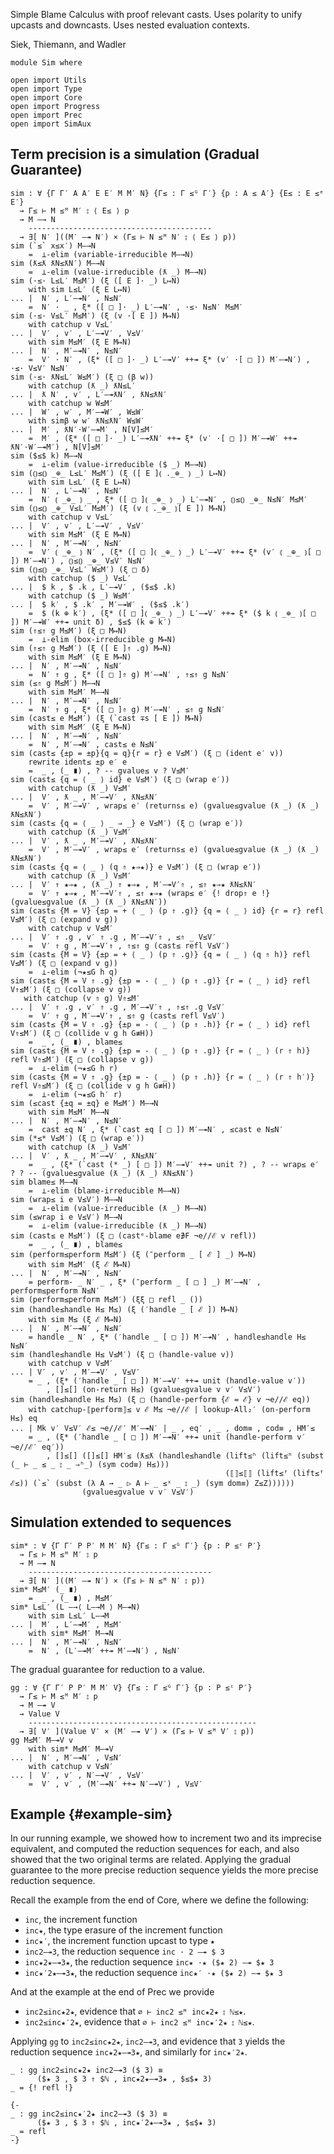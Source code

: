 Simple Blame Calculus with proof relevant casts.
Uses polarity to unify upcasts and downcasts.
Uses nested evaluation contexts.

Siek, Thiemann, and Wadler

```
module Sim where

open import Utils
open import Type
open import Core
open import Progress
open import Prec
open import SimAux
```

## Term precision is a simulation (Gradual Guarantee)
```
sim : ∀ {Γ Γ′ A A′ E E′ M M′ N} {Γ≤ : Γ ≤ᴳ Γ′} {p : A ≤ A′} {E≤ : E ≤ᵉ E′}
  → Γ≤ ⊢ M ≤ᴹ M′ ⦂ ⟨ E≤ ⟩ p
  → M —→ N
    -----------------------------------------
  → ∃[ N′ ]((M′ —↠ N′) × (Γ≤ ⊢ N ≤ᴹ N′ ⦂ ⟨ E≤ ⟩ p))
sim (`≤` x≤x′) M—→N
    =  ⊥-elim (variable-irreducible M—→N)
sim (ƛ≤ƛ ƛN≤ƛN′) M—→N
    =  ⊥-elim (value-irreducible (ƛ _) M—→N)
sim (·≤· L≤L′ M≤M′) (ξ ([ E ]· _) L↦N)
    with sim L≤L′ (ξ E L↦N)
... |  N′ , L′—↠N′ , N≤N′
    =  N′ · _ , ξ* ([ □ ]· _) L′—↠N′ , ·≤· N≤N′ M≤M′
sim (·≤· V≤L′ M≤M′) (ξ (v ·[ E ]) M↦N)
    with catchup v V≤L′
... |  V′ , v′ , L′—↠V′ , V≤V′
    with sim M≤M′ (ξ E M↦N)
... |  N′ , M′—↠N′ , N≤N′
    =  V′ · N′ , (ξ* ([ □ ]· _) L′—↠V′ ++↠ ξ* (v′ ·[ □ ]) M′—↠N′) , ·≤· V≤V′ N≤N′
sim (·≤· ƛN≤L′ W≤M′) (ξ □ (β w))
    with catchup (ƛ _) ƛN≤L′
... |  ƛ N′ , v′ , L′—↠ƛN′ , ƛN≤ƛN′
    with catchup w W≤M′
... |  W′ , w′ , M′—↠W′ , W≤W′
    with simβ w w′ ƛN≤ƛN′ W≤W′
... |  M′ , ƛN′·W′—↠M′ , N[V]≤M′
    =  M′ , (ξ* ([ □ ]· _) L′—↠ƛN′ ++↠ ξ* (v′ ·[ □ ]) M′—↠W′ ++↠ ƛN′·W′—↠M′) , N[V]≤M′
sim ($≤$ k) M—→N
    =  ⊥-elim (value-irreducible ($ _) M—→N)
sim (⦅⦆≤⦅⦆ _⊕_ L≤L′ M≤M′) (ξ ([ E ]⦅ ._⊕_ ⦆ _) L↦N)
    with sim L≤L′ (ξ E L↦N)
... |  N′ , L′—↠N′ , N≤N′
    =  N′ ⦅ _⊕_ ⦆ _ , ξ* ([ □ ]⦅ _⊕_ ⦆ _) L′—↠N′ , ⦅⦆≤⦅⦆ _⊕_ N≤N′ M≤M′
sim (⦅⦆≤⦅⦆ _⊕_ V≤L′ M≤M′) (ξ (v ⦅ ._⊕_ ⦆[ E ]) M↦N)
    with catchup v V≤L′
... |  V′ , v′ , L′—↠V′ , V≤V′
    with sim M≤M′ (ξ E M↦N)
... |  N′ , M′—↠N′ , N≤N′
    =  V′ ⦅ _⊕_ ⦆ N′ , (ξ* ([ □ ]⦅ _⊕_ ⦆ _) L′—↠V′ ++↠ ξ* (v′ ⦅ _⊕_ ⦆[ □ ]) M′—↠N′) , ⦅⦆≤⦅⦆ _⊕_ V≤V′ N≤N′
sim (⦅⦆≤⦅⦆ _⊕_ V≤L′ W≤M′) (ξ □ δ)
    with catchup ($ _) V≤L′
... |  $ k , $ .k , L′—↠V′ , ($≤$ .k)
    with catchup ($ _) W≤M′
... |  $ k′ , $ .k′ , M′—↠W′ , ($≤$ .k′)
    =  $ (k ⊕ k′) , (ξ* ([ □ ]⦅ _⊕_ ⦆ _) L′—↠V′ ++↠ ξ* ($ k ⦅ _⊕_ ⦆[ □ ]) M′—↠W′ ++↠ unit δ) , $≤$ (k ⊕ k′)
sim (⇑≤⇑ g M≤M′) (ξ □ M↦N)
    =  ⊥-elim (box-irreducible g M↦N)
sim (⇑≤⇑ g M≤M′) (ξ ([ E ]⇑ .g) M↦N)
    with sim M≤M′ (ξ E M↦N)
... |  N′ , M′—↠N′ , N≤N′
    =  N′ ⇑ g , ξ* ([ □ ]⇑ g) M′—↠N′ , ⇑≤⇑ g N≤N′
sim (≤⇑ g M≤M′) M—→N
    with sim M≤M′ M—→N
... |  N′ , M′—↠N′ , N≤N′
    =  N′ ⇑ g , ξ* ([ □ ]⇑ g) M′—↠N′ , ≤⇑ g N≤N′
sim (cast≤ e M≤M′) (ξ (`cast ∓s [ E ]) M↦N)
    with sim M≤M′ (ξ E M↦N)
... |  N′ , M′—↠N′ , N≤N′
    =  N′ , M′—↠N′ , cast≤ e N≤N′
sim (cast≤ {±p = ±p}{q = q}{r = r} e V≤M′) (ξ □ (ident e′ v))
    rewrite ident≤ ±p e′ e
    =  _ , (_ ∎) , ? -- gvalue≤ v ? V≤M′
sim (cast≤ {q = ⟨ _ ⟩ id} e V≤M′) (ξ □ (wrap e′))
    with catchup (ƛ _) V≤M′
... |  V′ , ƛ _ , M′—↠V′ , ƛN≤ƛN′
    =  V′ , M′—↠V′ , wrap≤ e′ (returns≤ e) (gvalue≤gvalue (ƛ _) (ƛ _) ƛN≤ƛN′)
sim (cast≤ {q = ⟨ _ ⟩ _ ⇒ _} e V≤M′) (ξ □ (wrap e′))
    with catchup (ƛ _) V≤M′
... |  V′ , ƛ _ , M′—↠V′ , ƛN≤ƛN′
    =  V′ , M′—↠V′ , wrap≤ e′ (returns≤ e) (gvalue≤gvalue (ƛ _) (ƛ _) ƛN≤ƛN′)
sim (cast≤ {q = ⟨ _ ⟩ (q ⇑ ★⇒★)} e V≤M′) (ξ □ (wrap e′))
    with catchup (ƛ _) V≤M′
... |  V′ ⇑ ★⇒★ , (ƛ _) ⇑ ★⇒★ , M′—↠V′⇑ , ≤⇑ ★⇒★ ƛN≤ƛN′
    =  V′ ⇑ ★⇒★ , M′—↠V′⇑ , ≤⇑ ★⇒★ (wrap≤ e′ {! drop⇑ e !} (gvalue≤gvalue (ƛ _) (ƛ _) ƛN≤ƛN′))
sim (cast≤ {M = V} {±p = + ⟨ _ ⟩ (p ⇑ .g)} {q = ⟨ _ ⟩ id} {r = r} refl V≤M′) (ξ □ (expand v g))
    with catchup v V≤M′
... |  V′ ⇑ .g , v′ ⇑ .g , M′—↠V′⇑ , ≤⇑ _ V≤V′
    =  V′ ⇑ g , M′—↠V′⇑ , ⇑≤⇑ g (cast≤ refl V≤V′)
sim (cast≤ {M = V} {±p = + ⟨ _ ⟩ (p ⇑ .g)} {q = ⟨ _ ⟩ (q ⇑ h)} refl V≤M′) (ξ □ (expand v g))
    =  ⊥-elim (¬★≤G h q)
sim (cast≤ {M = V ⇑ .g} {±p = - ⟨ _ ⟩ (p ⇑ .g)} {r = ⟨ _ ⟩ id} refl V⇑≤M′) (ξ □ (collapse v g))
   with catchup (v ⇑ g) V⇑≤M′
... |  V′ ⇑ .g , v′ ⇑ .g , M′—↠V′⇑ , ⇑≤⇑ .g V≤V′
    =  V′ ⇑ g , M′—↠V′⇑ , ≤⇑ g (cast≤ refl V≤V′)
sim (cast≤ {M = V ⇑ .g} {±p = - ⟨ _ ⟩ (p ⇑ .h)} {r = ⟨ _ ⟩ id} refl V⇑≤M′) (ξ □ (collide v g h G≢H))
    =  _ , (_ ∎) , blame≤
sim (cast≤ {M = V ⇑ .g} {±p = - ⟨ _ ⟩ (p ⇑ .g)} {r = ⟨ _ ⟩ (r ⇑ h)} refl V⇑≤M′) (ξ □ (collapse v g))
    =  ⊥-elim (¬★≤G h r)
sim (cast≤ {M = V ⇑ .g} {±p = - ⟨ _ ⟩ (p ⇑ .h)} {r = ⟨ _ ⟩ (r ⇑ h′)} refl V⇑≤M′) (ξ □ (collide v g h G≢H))
    =  ⊥-elim (¬★≤G h′ r)
sim (≤cast {±q = ±q} e M≤M′) M—→N
    with sim M≤M′ M—→N
... |  N′ , M′—↠N′ , N≤N′
    =  cast ±q N′ , ξ* (`cast ±q [ □ ]) M′—↠N′ , ≤cast e N≤N′
sim (*≤* V≤M′) (ξ □ (wrap e′))
    with catchup (ƛ _) V≤M′
... |  V′ , ƛ _ , M′—↠V′ , ƛN≤ƛN′
    =  _ , (ξ* (`cast (* _) [ □ ]) M′—↠V′ ++↠ unit ?) , ? -- wrap≤ e′ ? ? -- (gvalue≤gvalue (ƛ _) (ƛ _) ƛN≤ƛN′)
sim blame≤ M—→N
    =  ⊥-elim (blame-irreducible M—→N)
sim (wrap≤ i e V≤V′) M—→N
    =  ⊥-elim (value-irreducible (ƛ _) M—→N)
sim (≤wrap i e V≤V′) M—→N
    =  ⊥-elim (value-irreducible (ƛ _) M—→N)
sim (cast≤ e M≤M′) (ξ □ (castᵉ-blame e∌F ¬e//ℰ v refl))
    =  _ , (_ ∎) , blame≤
sim (perform≤perform M≤M′) (ξ (″perform _ [ ℰ ] _) M↦N)
    with sim M≤M′ (ξ ℰ M↦N)
... |  N′ , M′—↠N′ , N≤N′
    = perform- _ N′ _ , ξ* (″perform _ [ □ ] _) M′—↠N′ , perform≤perform N≤N′
sim (perform≤perform M≤M′) (ξξ □ refl _ ())
sim (handle≤handle H≤ M≤) (ξ (′handle _ [ ℰ ]) M↦N)
    with sim M≤ (ξ ℰ M↦N)
... |  N′ , M′—↠N′ , N≤N′
    = handle _ N′ , ξ* (′handle _ [ □ ]) M′—↠N′ , handle≤handle H≤ N≤N′
sim (handle≤handle H≤ V≤M′) (ξ □ (handle-value v))
    with catchup v V≤M′
... | V′ , v′ , M′—↠V′ , V≤V′
    = _ , (ξ* (′handle _ [ □ ]) M′—↠V′ ++↠ unit (handle-value v′))
        , []≤[] (on-return H≤) (gvalue≤gvalue v v′ V≤V′)
sim (handle≤handle H≤ M≤) (ξ □ (handle-perform {ℰ = ℰ} v ¬e//ℰ eq))
    with catchup-⟦perform⟧≤ v ℰ M≤ ¬e//ℰ | lookup-All₂′ (on-perform H≤) eq
... | Mk v′ V≤V′ ℰ≤ ¬e//ℰ′ M′—↠N′ | _ , eq′ , _ , dom≡ , cod≡ , HM′≤
    = _ , (ξ* (′handle _ [ □ ]) M′—↠N′ ++↠ unit (handle-perform v′ ¬e//ℰ′ eq′))
        , []≤[] ([]≤[] HM′≤ (ƛ≤ƛ (handle≤handle (lift≤ʰ (lift≤ʰ (subst (_ ⊢ _ ≤ _ ⦂ _ ⇒ʰ_) (sym cod≡) H≤)))
                                                (⟦⟧≤⟦⟧ (lift≤ᶠ (lift≤ᶠ ℰ≤)) (`≤` (subst (λ A → _ ▷ A ⊢ _ ≤ˣ _ ⦂ _) (sym dom≡) Z≤Z))))))
                (gvalue≤gvalue v v′ V≤V′)
```

## Simulation extended to sequences

```
sim* : ∀ {Γ Γ′ P P′ M M′ N} {Γ≤ : Γ ≤ᴳ Γ′} {p : P ≤ᶜ P′}
  → Γ≤ ⊢ M ≤ᴹ M′ ⦂ p
  → M —↠ N
    -----------------------------------------
  → ∃[ N′ ]((M′ —↠ N′) × (Γ≤ ⊢ N ≤ᴹ N′ ⦂ p))
sim* M≤M′ (_ ∎)
    =  _ , (_ ∎) , M≤M′
sim* L≤L′ (L —→⟨ L—→M ⟩ M—↠N)
    with sim L≤L′ L—→M
... |  M′ , L′—↠M′ , M≤M′
    with sim* M≤M′ M—↠N
... |  N′ , M′—↠N′ , N≤N′
    =  N′ , (L′—↠M′ ++↠ M′—↠N′) , N≤N′
```

The gradual guarantee for reduction to a value.
```
gg : ∀ {Γ Γ′ P P′ M M′ V} {Γ≤ : Γ ≤ᴳ Γ′} {p : P ≤ᶜ P′}
  → Γ≤ ⊢ M ≤ᴹ M′ ⦂ p
  → M —↠ V
  → Value V
    ---------------------------------------------------
  → ∃[ V′ ](Value V′ × (M′ —↠ V′) × (Γ≤ ⊢ V ≤ᴹ V′ ⦂ p))
gg M≤M′ M—↠V v
    with sim* M≤M′ M—↠V
... |  N′ , M′—↠N′ , V≤N′
    with catchup v V≤N′
... |  V′ , v′ , N′—↠V′ , V≤V′
    =  V′ , v′ , (M′—↠N′ ++↠ N′—↠V′) , V≤V′
```


## Example {#example-sim}

In our running example, we showed how to increment two and its
imprecise equivalent, and computed the reduction sequences for each,
and also showed that the two original terms are related.  Applying
the gradual guarantee to the more precise reduction sequence yields
the more precise reduction sequence.

Recall the example from the end of Core, where we define
the following:

  * `inc`, the increment function
  * `inc★`, the type erasure of the increment function
  * `inc★′`, the increment function upcast to type `★`
  * `inc2—↠3`, the reduction sequence `inc · 2 —↠ $ 3`
  * `inc★2★—↠3★`, the reduction sequence `inc★ ·★ ($★ 2) —↠ $★ 3`
  * `inc★′2★—↠3★`, the reduction sequence `inc★′ ·★ ($★ 2) —↠ $★ 3`

And at the example at the end of Prec we provide

  * `inc2≤inc★2★`, evidence that `∅ ⊢ inc2 ≤ᴹ inc★2★ ⦂ ℕ≤★`.
  * `inc2≤inc★′2★`, evidence that `∅ ⊢ inc2 ≤ᴹ inc★′2★ ⦂ ℕ≤★`.

Applying `gg` to `inc2≤inc★2★`, `inc2—↠3`, and evidence that `3`
yields the reduction sequence `inc★2★—↠3★`, and similarly for
`inc★′2★`.
```
_ : gg inc2≤inc★2★ inc2—↠3 ($ 3) ≡
      ($★ 3 , $ 3 ⇑ $ℕ , inc★2★—↠3★ , $≤$★ 3)
_ = {! refl !}

{-
_ : gg inc2≤inc★′2★ inc2—↠3 ($ 3) ≡
      ($★ 3 , $ 3 ⇑ $ℕ , inc★′2★—↠3★ , $≤$★ 3)
_ = refl
-}
```
